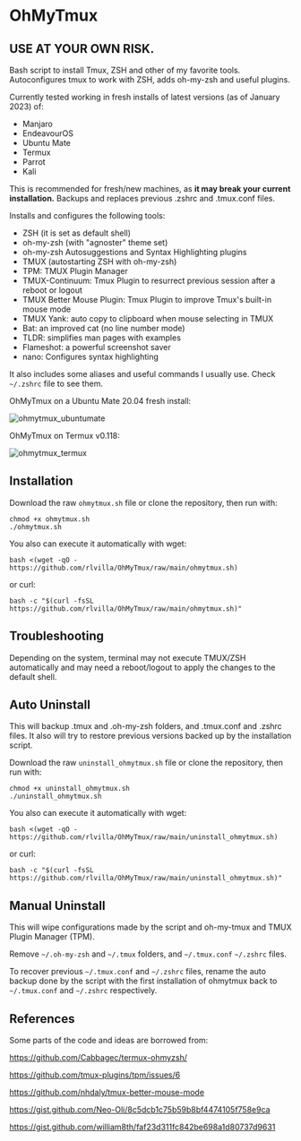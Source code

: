 # OhMyTmux
## USE AT YOUR OWN RISK. 
 
Bash script to install Tmux, ZSH and other of my favorite tools. Autoconfigures tmux to work with ZSH, adds oh-my-zsh and useful plugins. 

Currently tested working in fresh installs of latest versions (as of January 2023) of:
- Manjaro
- EndeavourOS
- Ubuntu Mate
- Termux
- Parrot
- Kali 

This is recommended for fresh/new machines, as **it may break your current installation.** Backups and replaces previous .zshrc and .tmux.conf files.

Installs and configures the following tools:
- ZSH (it is set as default shell)
- oh-my-zsh (with "agnoster" theme set)
- oh-my-zsh Autosuggestions and Syntax Highlighting plugins
- TMUX (autostarting ZSH with oh-my-zsh)
- TPM: TMUX Plugin Manager
- TMUX-Continuum: Tmux Plugin to resurrect previous session after a reboot or logout
- TMUX Better Mouse Plugin: Tmux Plugin to improve Tmux's built-in mouse mode
- TMUX Yank: auto copy to clipboard when mouse selecting in TMUX
- Bat: an improved cat (no line number mode)
- TLDR: simplifies man pages with examples
- Flameshot: a powerful screenshot saver
- nano: Configures syntax highlighting 

It also includes some aliases and useful commands I usually use. Check ```~/.zshrc``` file to see them.

OhMyTmux on a Ubuntu Mate 20.04 fresh install:

![ohmytmux_ubuntumate](https://user-images.githubusercontent.com/16118866/216120640-5648c7cd-52a0-48c8-9252-268955d1304a.png)

OhMyTmux on Termux v0.118:

![ohmytmux_termux](https://user-images.githubusercontent.com/16118866/216121625-53073dc1-7cbd-47c6-814f-1156cc2830e5.jpg)



## Installation
Download the raw ```ohmytmux.sh``` file or clone the repository, then run with:
```
chmod +x ohmytmux.sh
./ohmytmux.sh
```

You also can execute it automatically with wget:
```
bash <(wget -qO - https://github.com/rlvilla/OhMyTmux/raw/main/ohmytmux.sh)
```

or curl:
```
bash -c "$(curl -fsSL https://github.com/rlvilla/OhMyTmux/raw/main/ohmytmux.sh)"
```
## Troubleshooting
Depending on the system, terminal may not execute TMUX/ZSH automatically and may need a reboot/logout to apply the changes to the default shell.

## Auto Uninstall
This will backup .tmux and .oh-my-zsh folders, and .tmux.conf and .zshrc files.
It also will try to restore previous versions backed up by the installation script.

Download the raw ```uninstall_ohmytmux.sh``` file or clone the repository, then run with:
```
chmod +x uninstall_ohmytmux.sh
./uninstall_ohmytmux.sh
```

You also can execute it automatically with wget:
```
bash <(wget -qO - https://github.com/rlvilla/OhMyTmux/raw/main/uninstall_ohmytmux.sh)
```

or curl:
```
bash -c "$(curl -fsSL https://github.com/rlvilla/OhMyTmux/raw/main/uninstall_ohmytmux.sh)"
```

## Manual Uninstall
This will wipe configurations made by the script and oh-my-tmux and TMUX Plugin Manager (TPM).

Remove ```~/.oh-my-zsh``` and ```~/.tmux``` folders, and ```~/.tmux.conf``` ```~/.zshrc``` files.

To recover previous ```~/.tmux.conf``` and ```~/.zshrc``` files, rename the auto backup done by the script with the first installation of ohmytmux back to ```~/.tmux.conf``` and ```~/.zshrc``` respectively.

## References
Some parts of the code and ideas are borrowed from:

https://github.com/Cabbagec/termux-ohmyzsh/

https://github.com/tmux-plugins/tpm/issues/6

https://github.com/nhdaly/tmux-better-mouse-mode

https://gist.github.com/Neo-Oli/8c5dcb1c75b59b8bf4474105f758e9ca

https://gist.github.com/william8th/faf23d311fc842be698a1d80737d9631
